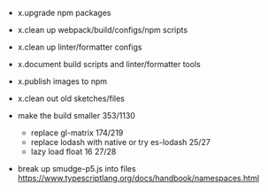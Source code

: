 - x.upgrade npm packages
- x.clean up webpack/build/configs/npm scripts
- x.clean up linter/formatter configs
- x.document build scripts and linter/formatter tools
- x.publish images to npm
- x.clean out old sketches/files

- make the build smaller 353/1130

  - replace gl-matrix 174/219
  - replace lodash with native or try es-lodash 25/27
  - lazy load float 16 27/28

- break up smudge-p5.js into files https://www.typescriptlang.org/docs/handbook/namespaces.html
